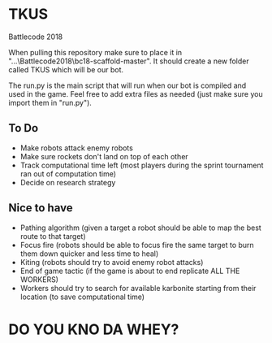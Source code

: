 # TKUS
Battlecode 2018

When pulling this repository make sure to place it in "...\Battlecode2018\bc18-scaffold-master".  It should create a new folder called TKUS which will be our bot.

The run.py is the main script that will run when our bot is compiled and used in the game.  Feel free to add extra files as needed (just make sure you import them in "run.py").

## To Do 
* Make robots attack enemy robots
* Make sure rockets don't land on top of each other
* Track computational time left (most players during the sprint tournament ran out of computation time)
* Decide on research strategy

## Nice to have
* Pathing algorithm (given a target a robot should be able to map the best route to that target)
* Focus fire (robots should be able to focus fire the same target to burn them down quicker and less time to heal)
* Kiting (robots should try to avoid enemy robot attacks)
* End of game tactic (if the game is about to end replicate ALL THE WORKERS)
* Workers should try to search for available karbonite starting from their location (to save computational time)

# DO YOU KNO DA WHEY?
